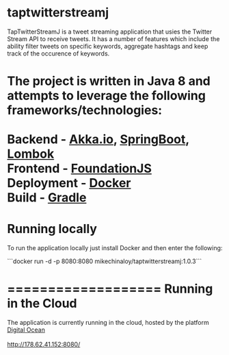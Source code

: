 # taptwitterstreamj

TapTwitterStreamJ is a tweet streaming application that usies the Twitter Stream API to receive tweets. It has a number of features which include the ability filter tweets on specific keywords, aggregate hashtags and keep track of the occurence of keywords.

The project is written in Java 8 and attempts to leverage the following frameworks/technologies:
<br/>
<br/>
<b>Backend</b> - [Akka.io](http://akka.io/), [SpringBoot](http://projects.spring.io/spring-boot/), [Lombok](https://projectlombok.org/)
<br/>
<b>Frontend</b> - [FoundationJS](http://foundation.zurb.com/)
<br/>
<b>Deployment</b> - [Docker](https://www.docker.com/)
<br/>
<b>Build</b> - [Gradle](http://gradle.org/)
===================
Running locally
===================
<p>
To run the application locally just install Docker and then enter the following:
</p>
```docker run -d -p 8080:8080 mikechinaloy/taptwitterstreamj:1.0.3``` 

===================
Running in the Cloud
===================

The application is currently running in the cloud, hosted by the platform [Digital Ocean](https://cloud.digitalocean.com/)
<br/>
<br/>
http://178.62.41.152:8080/
